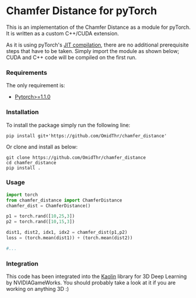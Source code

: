 # Chamfer Distance for pyTorch

This is an implementation of the Chamfer Distance as a module for pyTorch. It is written as a custom C++/CUDA extension.

As it is using pyTorch's [JIT compilation](https://pytorch.org/tutorials/advanced/cpp_extension.html), there are no additional prerequisite steps that have to be taken. Simply import the module as shown below; CUDA and C++ code will be compiled on the first run.


### Requirements
The only requirement is:
  * [Pytorch>=1.1.0](https://pytorch.org/get-started/locally/) 
  
### Installation
To install the package simply run the following line:
```
pip install git+'https://github.com/OmidThr/chamfer_distance'

```
Or clone and install as below:

```
git clone https://github.com/OmidThr/chamfer_distance
cd chamfer_distance
pip install .

```

### Usage
```python
import torch
from chamfer_distance import ChamferDistance
chamfer_dist = ChamferDistance()

p1 = torch.rand([10,25,3])
p2 = torch.rand([10,15,3])

dist1, dist2, idx1, idx2 = chamfer_dist(p1,p2)
loss = (torch.mean(dist1)) + (torch.mean(dist2))

#...
```

### Integration
This code has been integrated into the [Kaolin](https://github.com/NVIDIAGameWorks/kaolin) library for 3D Deep Learning by NVIDIAGameWorks. You should probably take a look at it if you are working on anything 3D :)

